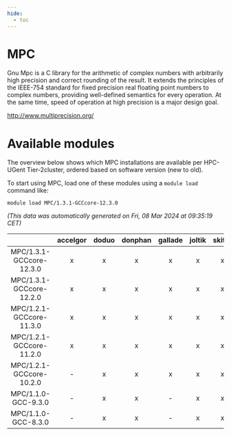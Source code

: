 ```yaml
---
hide:
  - toc
---
```


MPC
===


Gnu Mpc is a C library for the arithmetic of complex numbers with arbitrarily high precision and correct rounding of the result. It extends the principles of the IEEE-754 standard for fixed precision real floating point numbers to complex numbers, providing well-defined semantics for every operation. At the same time, speed of operation at high precision is a major design goal.

http://www.multiprecision.org/
# Available modules


The overview below shows which MPC installations are available per HPC-UGent Tier-2cluster, ordered based on software version (new to old).

To start using MPC, load one of these modules using a `module load` command like:

```shell
module load MPC/1.3.1-GCCcore-12.3.0
```

*(This data was automatically generated on Fri, 08 Mar 2024 at 09:35:19 CET)*  

| |accelgor|doduo|donphan|gallade|joltik|skitty|
| :---: | :---: | :---: | :---: | :---: | :---: | :---: |
|MPC/1.3.1-GCCcore-12.3.0|x|x|x|x|x|x|
|MPC/1.3.1-GCCcore-12.2.0|x|x|x|x|x|x|
|MPC/1.2.1-GCCcore-11.3.0|x|x|x|x|x|x|
|MPC/1.2.1-GCCcore-11.2.0|x|x|x|x|x|x|
|MPC/1.2.1-GCCcore-10.2.0|-|x|x|x|x|x|
|MPC/1.1.0-GCC-9.3.0|-|x|x|-|x|x|
|MPC/1.1.0-GCC-8.3.0|-|x|x|-|x|x|
